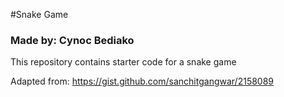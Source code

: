 #Snake Game
### Made by: Cynoc Bediako
This repository contains starter code for a snake game 

Adapted from:
https://gist.github.com/sanchitgangwar/2158089
